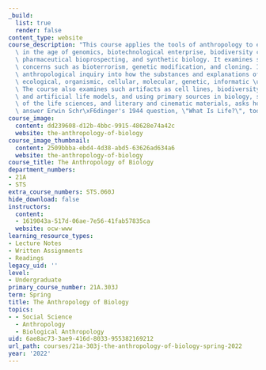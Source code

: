 ```yaml
---
_build:
  list: true
  render: false
content_type: website
course_description: "This course applies the tools of anthropology to examine biology\
  \ in the age of genomics, biotechnological enterprise, biodiversity conservation,\
  \ pharmaceutical bioprospecting, and synthetic biology. It examines such social\
  \ concerns such as bioterrorism, genetic modification, and cloning. It offers an\
  \ anthropological inquiry into how the substances and explanations of biology \u2014\
  \ ecological, organismic, cellular, molecular, genetic, informatic \u2014 are changing.\
  \ The course also examines such artifacts as cell lines, biodiversity databases,\
  \ and artificial life models, and using primary sources in biology, social studies\
  \ of the life sciences, and literary and cinematic materials, asks how we might\
  \ answer Erwin Schr\xF6dinger's 1944 question, \"What Is Life?\", today."
course_image:
  content: dd239608-d12b-4bbc-9915-48628e74a42c
  website: the-anthropology-of-biology
course_image_thumbnail:
  content: 2509bbba-ebd4-4d38-abd5-63626ad634a6
  website: the-anthropology-of-biology
course_title: The Anthropology of Biology
department_numbers:
- 21A
- STS
extra_course_numbers: STS.060J
hide_download: false
instructors:
  content:
  - 1619043a-517d-06ae-7e56-41fab57835ca
  website: ocw-www
learning_resource_types:
- Lecture Notes
- Written Assignments
- Readings
legacy_uid: ''
level:
- Undergraduate
primary_course_number: 21A.303J
term: Spring
title: The Anthropology of Biology
topics:
- - Social Science
  - Anthropology
  - Biological Anthropology
uid: 6ae8ac73-3ae9-416d-8033-955382169212
url_path: courses/21a-303j-the-anthropology-of-biology-spring-2022
year: '2022'
---
```

